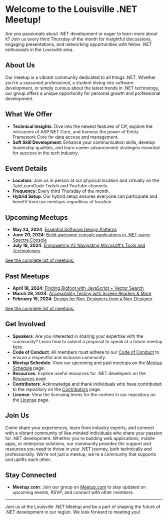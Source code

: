 # Welcome to the Louisville .NET Meetup!

Are you passionate about .NET development or eager to learn more about it? Join us every third Thursday of the month for insightful discussions, engaging presentations, and networking opportunities with fellow .NET enthusiasts in the Louisville area.

## About Us
Our meetup is a vibrant community dedicated to all things .NET. Whether you're a seasoned professional, a student diving into software development, or simply curious about the latest trends in .NET technology, our group offers a unique opportunity for personal growth and professional development.

## What We Offer
- **Technical Insights**: Dive into the newest features of C#, explore the intricacies of ASP.NET Core, and harness the power of Entity Framework Core for data access and management.
- **Soft Skill Development**: Enhance your communication skills, develop leadership qualities, and learn career advancement strategies essential for success in the tech industry.

## Event Details
- **Location**: Join us in person at our physical location and virtually on the TaleLearnCode Twitch and YouTube channels.
- **Frequency**: Every third Thursday of the month.
- **Hybrid Setup**: Our hybrid setup ensures everyone can participate and benefit from our meetups regardless of location.

## Upcoming Meetups
- **May 23, 2024**: [Essential Software Design Patterns](meetups\2024\05\README.md) 
- **June 20, 2024**: [Build awesome console applications in .NET using Spectre.Console](meetups\2024\06\README.md) 
- **July 18, 2024**: [Empowering AI: Navigating Microsoft's Tools and Technologies](meetups\2024\07\README.md) 

[See the complete list of meetups.](meetup-schedule.md) 

## Past Meetups
- **April 18, 2024**: [Finding Bigfoot with JavaScript + Vector Search](meetups\2024\04\README.md) 
- **March 28, 2024**: [Accessibility Testing with Screen Readers & More](meetups\2024\03\README.md) 
- **February 15, 2024**: [Design for Non-Designers from a Non-Designer](meetups\2024\02\README.md) 

[See the complete list of meetups.](meetup-schedule.md) 

## Get Involved
- **Speakers**: Are you interested in sharing your expertise with the community? Learn how to submit a proposal to speak at a future meetup [here](call_for_speakers.md).
- **Code of Conduct**: All members must adhere to our [Code of Conduct](CODE_OF_CONDUCT.md) to ensure a respectful and inclusive community.
- **Meetup Schedule**: View our upcoming and past meetups on the [Meetup Schedule](meetup_schedule.md) page.
- **Resources**: Explore useful resources for .NET developers on the [Resources](resources.md) page.
- **Contributors**: Acknowledge and thank individuals who have contributed to the repository on the [Contributors](CONTRIBUTORS.md) page.
- **License**: View the licensing terms for the content in our repository on the [License](LICENSE) page.

## Join Us
Come share your experiences, learn from industry experts, and connect with a vibrant community of like-minded individuals who share your passion for .NET development. Whether you're building web applications, mobile apps, or enterprise solutions, our community provides the support and resources you need to thrive in your .NET journey, both technically and professionally. We're not just a meetup; we're a community that supports and uplifts each other.

## Stay Connected
- **Meetup.com**: Join our group on [Meetup.com](https://meetup.com/loudotnet) to stay updated on upcoming events, RSVP, and connect with other members.

---

Join us at the Louisville .NET Meetup and be a part of shaping the future of .NET development in our region. We look forward to meeting you!

